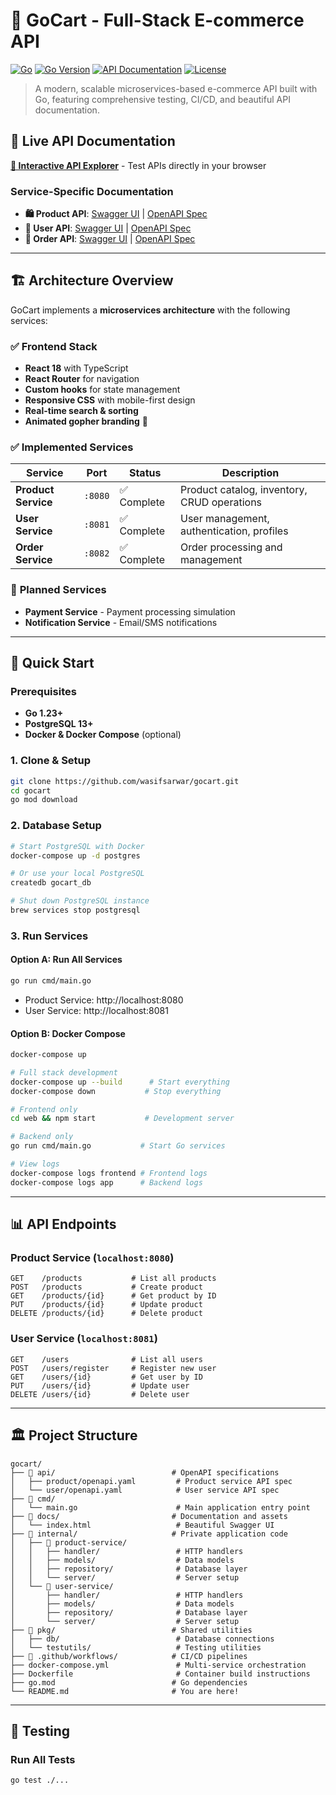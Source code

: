 # 🛒 GoCart - Full-Stack E-commerce API

[![Go](https://github.com/wasifsarwar/gocart/workflows/Go/badge.svg)](https://github.com/wasifsarwar/gocart/actions)
[![Go Version](https://img.shields.io/badge/Go-1.23-blue.svg)](https://golang.org/)
[![API Documentation](https://img.shields.io/badge/API-Documentation-blue)](https://wasifsarwar.github.io/gocart/)
[![License](https://img.shields.io/badge/License-MIT-green.svg)](LICENSE)

> A modern, scalable microservices-based e-commerce API built with Go, featuring comprehensive testing, CI/CD, and beautiful API documentation.

## 🔗 **Live API Documentation**

**[📖 Interactive API Explorer](https://wasifsarwar.github.io/gocart/)** - Test APIs directly in your browser

### Service-Specific Documentation
- **🛍️ Product API**: [Swagger UI](https://petstore.swagger.io/?url=https://raw.githubusercontent.com/wasifsarwar/gocart/main/api/product/openapi.yaml) | [OpenAPI Spec](api/product/openapi.yaml)
- **👤 User API**: [Swagger UI](https://petstore.swagger.io/?url=https://raw.githubusercontent.com/wasifsarwar/gocart/main/api/user/openapi.yaml) | [OpenAPI Spec](api/user/openapi.yaml)
- **🛒 Order API**: [Swagger UI](https://petstore.swagger.io/?url=https://raw.githubusercontent.com/wasifsarwar/gocart/main/api/order-management/openapi.yaml) | [OpenAPI Spec](api/order-management/openapi.yaml)

---

## 🏗️ **Architecture Overview**

GoCart implements a **microservices architecture** with the following services:

### ✅ **Frontend Stack**
- **React 18** with TypeScript
- **React Router** for navigation  
- **Custom hooks** for state management
- **Responsive CSS** with mobile-first design
- **Real-time search & sorting**
- **Animated gopher branding** 🐹

### ✅ **Implemented Services**

| Service | Port | Status | Description |
|---------|------|--------|-------------|
| **Product Service** | `:8080` | ✅ Complete | Product catalog, inventory, CRUD operations |
| **User Service** | `:8081` | ✅ Complete | User management, authentication, profiles |
| **Order Service** | `:8082` | ✅ Complete | Order processing and management |

### 🚧 **Planned Services**
- **Payment Service** - Payment processing simulation
- **Notification Service** - Email/SMS notifications

---

## 🚀 **Quick Start**

### **Prerequisites**
- **Go 1.23+** 
- **PostgreSQL 13+**
- **Docker & Docker Compose** (optional)

### **1. Clone & Setup**
```bash
git clone https://github.com/wasifsarwar/gocart.git
cd gocart
go mod download
```

### **2. Database Setup**
```bash
# Start PostgreSQL with Docker
docker-compose up -d postgres

# Or use your local PostgreSQL
createdb gocart_db
```

```bash
# Shut down PostgreSQL instance
brew services stop postgresql
```

### **3. Run Services**

#### **Option A: Run All Services**
```bash
go run cmd/main.go
```
- Product Service: http://localhost:8080
- User Service: http://localhost:8081

#### **Option B: Docker Compose**
```bash
docker-compose up
```

```bash
# Full stack development
docker-compose up --build      # Start everything
docker-compose down           # Stop everything

# Frontend only
cd web && npm start           # Development server

# Backend only  
go run cmd/main.go           # Start Go services

# View logs
docker-compose logs frontend # Frontend logs
docker-compose logs app      # Backend logs
```
---

## 📊 **API Endpoints**

### **Product Service** (`localhost:8080`)
```http
GET    /products           # List all products
POST   /products           # Create product
GET    /products/{id}      # Get product by ID
PUT    /products/{id}      # Update product
DELETE /products/{id}      # Delete product
```

### **User Service** (`localhost:8081`)
```http
GET    /users              # List all users
POST   /users/register     # Register new user
GET    /users/{id}         # Get user by ID
PUT    /users/{id}         # Update user
DELETE /users/{id}         # Delete user
```

---

## 🏛️ **Project Structure**

```
gocart/
├── 📁 api/                          # OpenAPI specifications
│   ├── product/openapi.yaml         # Product service API spec
│   └── user/openapi.yaml            # User service API spec
├── 📁 cmd/
│   └── main.go                      # Main application entry point
├── 📁 docs/                         # Documentation and assets
│   └── index.html                   # Beautiful Swagger UI
├── 📁 internal/                     # Private application code
│   ├── 📁 product-service/
│   │   ├── handler/                 # HTTP handlers
│   │   ├── models/                  # Data models
│   │   ├── repository/              # Database layer
│   │   └── server/                  # Server setup
│   └── 📁 user-service/
│       ├── handler/                 # HTTP handlers
│       ├── models/                  # Data models
│       ├── repository/              # Database layer
│       └── server/                  # Server setup
├── 📁 pkg/                          # Shared utilities
│   ├── db/                          # Database connections
│   └── testutils/                   # Testing utilities
├── 📁 .github/workflows/            # CI/CD pipelines
├── docker-compose.yml               # Multi-service orchestration
├── Dockerfile                       # Container build instructions
├── go.mod                          # Go dependencies
└── README.md                       # You are here!
```

---

## 🧪 **Testing**

### **Run All Tests**
```bash
go test ./...
```
